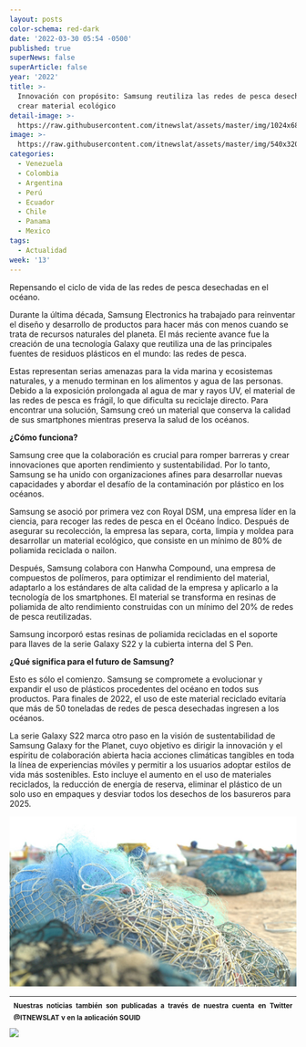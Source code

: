 ```yaml
---
layout: posts
color-schema: red-dark
date: '2022-03-30 05:54 -0500'
published: true
superNews: false
superArticle: false
year: '2022'
title: >-
  Innovación con propósito: Samsung reutiliza las redes de pesca desechadas para
  crear material ecológico
detail-image: >-
  https://raw.githubusercontent.com/itnewslat/assets/master/img/1024x680/redes-pesca-g.jpg
image: >-
  https://raw.githubusercontent.com/itnewslat/assets/master/img/540x320/redes-pesca-p.jpg
categories:
  - Venezuela
  - Colombia
  - Argentina
  - Perú
  - Ecuador
  - Chile
  - Panama
  - Mexico
tags:
  - Actualidad
week: '13'
---
```

Repensando el ciclo de vida de las redes de pesca desechadas en el océano.
 
Durante la última década, Samsung Electronics ha trabajado para reinventar el diseño y desarrollo de productos para hacer más con menos cuando se trata de recursos naturales del planeta. El más reciente avance fue la creación de una tecnología Galaxy que reutiliza una de las principales fuentes de residuos plásticos en el mundo: las redes de pesca.
 
Estas representan serias amenazas para la vida marina y ecosistemas naturales, y a menudo terminan en los alimentos y agua de las personas. Debido a la exposición prolongada al agua de mar y rayos UV, el material de las redes de pesca es frágil, lo que dificulta su reciclaje directo. Para encontrar una solución, Samsung creó un material que conserva la calidad de sus smartphones mientras preserva la salud de los océanos.
 
**¿Cómo funciona?**

Samsung cree que la colaboración es crucial para romper barreras y crear innovaciones que aporten rendimiento y sustentabilidad. Por lo tanto, Samsung se ha unido con organizaciones afines para desarrollar nuevas capacidades y abordar el desafío de la contaminación por plástico en los océanos.
 
Samsung se asoció por primera vez con Royal DSM, una empresa líder en la ciencia, para recoger las redes de pesca en el Océano Índico. Después de asegurar su recolección, la empresa las separa, corta, limpia y moldea para desarrollar un material ecológico, que consiste en un mínimo de 80% de poliamida reciclada o nailon.
 
Después, Samsung colabora con Hanwha Compound, una empresa de compuestos de polímeros, para optimizar el rendimiento del material, adaptarlo a los estándares de alta calidad de la empresa y aplicarlo a la tecnología de los smartphones. El material se transforma en resinas de poliamida de alto rendimiento construidas con un mínimo del 20% de redes de pesca reutilizadas.
 
Samsung incorporó estas resinas de poliamida recicladas en el soporte para llaves de la serie Galaxy S22 y la cubierta interna del S Pen.
 
**¿Qué significa para el futuro de Samsung?**

Esto es sólo el comienzo. Samsung se compromete a evolucionar y expandir el uso de plásticos procedentes del océano en todos sus productos. Para finales de 2022, el uso de este material reciclado evitaría que más de 50 toneladas de redes de pesca desechadas ingresen a los océanos.
 
La serie Galaxy S22 marca otro paso en la visión de sustentabilidad de Samsung Galaxy for the Planet, cuyo objetivo es dirigir la innovación y el espíritu de colaboración abierta hacia acciones climáticas tangibles en toda la línea de experiencias móviles y permitir a los usuarios adoptar estilos de vida más sostenibles. Esto incluye el aumento en el uso de materiales reciclados, la reducción de energía de reserva, eliminar el plástico de un solo uso en empaques y desviar todos los desechos de los basureros para 2025.

![](https://raw.githubusercontent.com/itnewslat/assets/master/img/540x320/redes-pesca-p.jpg)

<table style="height: 42px;" width="569">
<tbody>
<tr>
<td style="text-align: justify;"><sub><strong>Nuestras noticias también son publicadas a través de nuestra cuenta en Twitter <a href="https://twitter.com/itnewslat?lang=es">@ITNEWSLAT</a> y en la aplicación <a href="https://squidapp.co/en/">SQUID</a></strong></sub></td>
</tr>
</tbody>
</table>

<img src="https://tracker.metricool.com/c3po.jpg?hash=56f88a41e39ab42c063cc51676587a04"/>